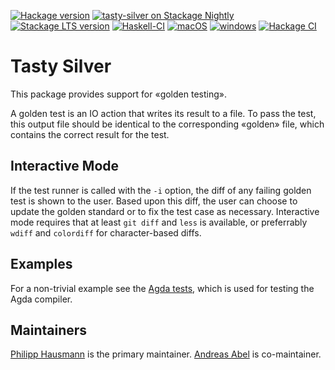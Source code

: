 [![Hackage version](https://img.shields.io/hackage/v/tasty-silver.svg?label=Hackage)](http://hackage.haskell.org/package/tasty-silver)
[![tasty-silver on Stackage Nightly](https://stackage.org/package/tasty-silver/badge/nightly)](https://stackage.org/nightly/package/tasty-silver)
[![Stackage LTS version](https://www.stackage.org/package/tasty-silver/badge/lts?label=Stackage)](https://www.stackage.org/package/tasty-silver)
[![Haskell-CI](https://github.com/phile314/tasty-silver/actions/workflows/haskell-ci.yml/badge.svg)](https://github.com/phile314/tasty-silver/actions/workflows/haskell-ci.yml)
[![macOS](https://github.com/phile314/tasty-silver/actions/workflows/macOS.yml/badge.svg)](https://github.com/phile314/tasty-silver/actions/workflows/macOS.yml)
[![windows](https://github.com/phile314/tasty-silver/actions/workflows/windows.yml/badge.svg)](https://github.com/phile314/tasty-silver/actions/workflows/windows.yml)
[![Hackage CI](https://matrix.hackage.haskell.org/api/v2/packages/tasty-silver/badge)](https://matrix.hackage.haskell.org/package/tasty-silver)

Tasty Silver
============

This package provides support for «golden testing».

A golden test is an IO action that writes its result to a file.
To pass the test, this output file should be identical to the corresponding
«golden» file, which contains the correct result for the test.

Interactive Mode
----------------

If the test runner is called with the `-i` option, the diff of any failing golden test is shown
to the user. Based upon this diff, the user can choose to update the golden standard or to
fix the test case as necessary. Interactive mode requires that at least `git diff` and `less` is
available, or preferrably `wdiff` and `colordiff` for character-based diffs.

Examples
--------

For a non-trivial example see the [Agda tests](https://github.com/agda/agda/blob/master/test/Compiler/Tests.hs),
which is used for testing the Agda compiler.

Maintainers
-----------

[Philipp Hausmann](https://github.com/phile314) is the primary maintainer.
[Andreas Abel](https://github.com/andreasabel) is co-maintainer.
